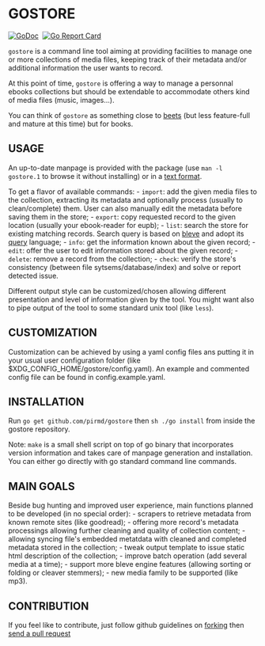 # GOSTORE

[![GoDoc](https://godoc.org/github.com/pirmd/gostore?status.svg)](https://godoc.org/github.com/pirmd/gostore)&nbsp; 
[![Go Report Card](https://goreportcard.com/badge/github.com/pirmd/gostore)](https://goreportcard.com/report/github.com/pirmd/gostore)&nbsp;

`gostore` is a command line tool aiming at providing facilities to manage one
or more collections of media files, keeping track of their metadata and/or
additional information the user wants to record.

At this point of time, `gostore` is offering a way to manage a personnal ebooks
collections but should be extendable to accommodate others kind of media files
(music, images...).

You can think of `gostore` as something close to [beets](http://beets.io/) (but
less feature-full and mature at this time) but for books.

## USAGE
An up-to-date manpage is provided with the package (use `man -l gostore.1` to
browse it without installing) or in a [text format](./gostore.md).

To get a flavor of available commands:
    - `import`: add the given media files to the collection, extracting its
      metadata and optionally process (usually to clean/complete) them. User
      can also manually edit the metadata before saving them in the store;
    - `export`: copy requested record to the given location (usually your
      ebook-reader for eupb);
    - `list`: search the store for existing matching records. Search query is
      based on [bleve](https://blevesearch.com/) and adopt its
      [query](https://blevesearch.com/docs/Query-String-Query/) language;
    - `info`: get the information known about the given record;
    - `edit`: offer the user to edit information stored about the given
      record;
    - `delete`: remove a record from the collection;
    - `check`: verify the store's consistency (between file
      sytsems/database/index) and solve or report detected issue.

Different output style can be customized/chosen allowing different
presentation and level of information given by the tool. You might want
also to pipe output of the tool to some standard unix tool (like `less`).

## CUSTOMIZATION
Customization can be achieved by using a yaml config files ans putting it in
your usual user configuration folder (like $XDG_CONFIG_HOME/gostore/config.yaml).
An example and commented config file can be found in config.example.yaml.

## INSTALLATION
Run `go get github.com/pirmd/gostore` then `sh ./go install` from inside the
gostore repository.

Note: `make` is a small shell script on top of go binary that incorporates
version information and takes care of manpage generation and installation.
You can either go directly with go standard command line commands.

## MAIN GOALS
Beside bug hunting and improved user experience, main functions planned to be
developed (in no special order):
    - scrapers to retrieve metadata from known remote sites (like goodread);
    - offering more record's metadata processings allowing further cleaning and
      quality of collection content; 
    - allowing syncing file's embedded metatdata with cleaned and completed
      metadata stored in the collection;
    - tweak output template to issue static html description of the collection;
    - improve batch operation (add several media at a time);
    - support more bleve engine features (allowing sorting or folding or
      cleaver stemmers);
    - new media family to be supported (like mp3).

## CONTRIBUTION
If you feel like to contribute, just follow github guidelines on
[forking](https://help.github.com/articles/fork-a-repo/) then [send a pull
request](https://help.github.com/articles/creating-a-pull-request/)


[modeline]: # ( vim: set fenc=utf-8 spell spl=en: )
